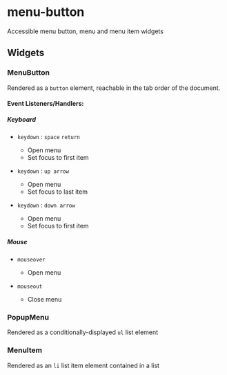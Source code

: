 # menu-button
Accessible menu button, menu and menu item widgets

## Widgets

### MenuButton
Rendered as a `button` element, reachable in the tab order of the document.

#### Event Listeners/Handlers:

<!--
| Type           | Event/Key        | Action        |
| -------------- | ---------------- | ------------- |
| Keyboard       | Space/Return     |    * Open menu   |
-->

##### Keyboard

* `keydown` : `space` `return`
    * Open menu
    * Set focus to first item

* `keydown` : `up arrow`
    * Open menu
    * Set focus to last item

* `keydown` : `down arrow`
    * Open menu
    * Set focus to first item

##### Mouse

* `mouseover`
    * Open menu

* `mouseout`
    * Close menu

### PopupMenu
Rendered as a conditionally-displayed `ul` list element


### MenuItem
Rendered as an `li` list item element contained in a list


